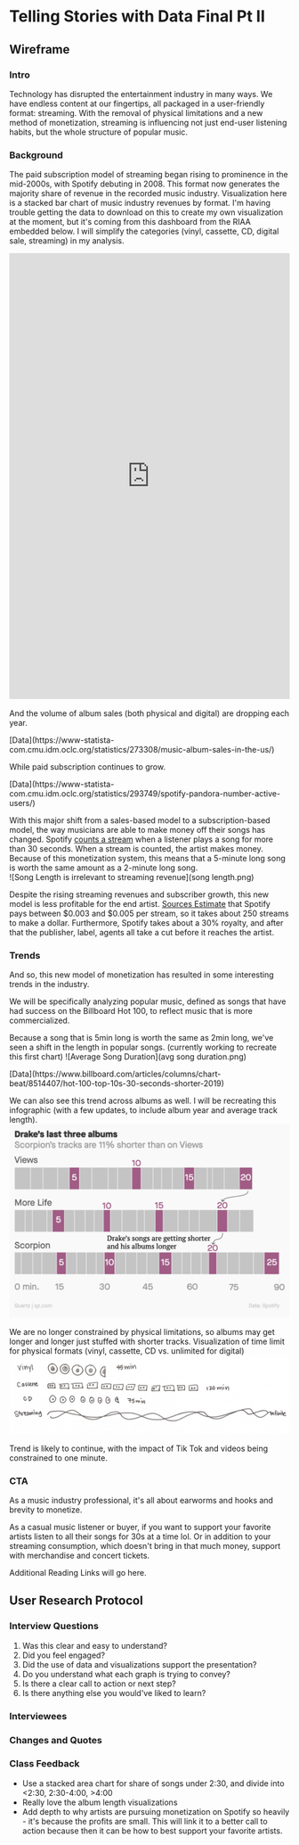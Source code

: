 # Telling Stories with Data Final Pt II

## Wireframe 

### Intro
Technology has disrupted the entertainment industry in many ways. We have endless content at our fingertips, all packaged in a user-friendly format: streaming. With the removal of physical limitations and a new method of monetization, streaming is influencing not just end-user listening habits, but the whole structure of popular music. 

### Background
The paid subscription model of streaming began rising to prominence in the mid-2000s, with Spotify debuting in 2008. This format now generates the majority share of revenue in the recorded music industry. 
Visualization here is a stacked bar chart of music industry revenues by format. I'm having trouble getting the data to download on this to create my own visualization at the moment, but it's coming from this dashboard from the RIAA embedded below. I will simplify the categories (vinyl, cassette, CD, digital sale, streaming) in my analysis. 

<iframe src="https://public.tableau.com/views/U_S_RecordedMusicRevenuesbyFormat_0/RevenuesbyFormat?:showVizHome=no&:embed=true" width="100%" height="800" seamless frameborder="0" scrolling="yes"></iframe>


And the volume of album sales (both physical and digital) are dropping each year. 
<div class="flourish-embed flourish-chart" data-src="visualisation/5527016"><script src="https://public.flourish.studio/resources/embed.js"></script></div>
[Data](https://www-statista-com.cmu.idm.oclc.org/statistics/273308/music-album-sales-in-the-us/)

While paid subscription continues to grow. 
<div class="flourish-embed flourish-chart" data-src="visualisation/5527090"><script src="https://public.flourish.studio/resources/embed.js"></script></div>
[Data](https://www-statista-com.cmu.idm.oclc.org/statistics/293749/spotify-pandora-number-active-users/)

With this major shift from a sales-based model to a subscription-based model, the way musicians are able to make money off their songs has changed. Spotify [counts a stream](https://artists.spotify.com/faq/stats#how-are-streams-counted) when a listener plays a song for more than 30 seconds. When a stream is counted, the artist makes money. Because of this monetization system, this means that a 5-minute long song is worth the same amount as a 2-minute long song.  
![Song Length is irrelevant to streaming revenue](song length.png) 

Despite the rising streaming revenues and subscriber growth, this new model is less profitable for the end artist. [Sources Estimate](https://www.businessinsider.com/how-much-does-spotify-pay-per-stream) that Spotify pays between $0.003 and $0.005 per stream, so it takes about 250 streams to make a dollar. Furthermore, Spotify takes about a 30% royalty, and after that the publisher, label, agents all take a cut before it reaches the artist. 

### Trends
And so, this new model of monetization has resulted in some interesting trends in the industry. 

We will be specifically analyzing popular music, defined as songs that have had success on the Billboard Hot 100, to reflect music that is more commercialized. 

Because a song that is 5min long is worth the same as 2min long, we've seen a shift in the length in popular songs. 
(currently working to recreate this first chart)
![Average Song Duration](avg song duration.png)

<div class="flourish-embed flourish-chart" data-src="visualisation/5527355"><script src="https://public.flourish.studio/resources/embed.js"></script></div>
[Data](https://www.billboard.com/articles/columns/chart-beat/8514407/hot-100-top-10s-30-seconds-shorter-2019)

We can also see this trend across albums as well. I will be recreating this infographic (with a few updates, to include album year and average track length). 
![Drake](drake.png)

We are no longer constrained by physical limitations, so albums may get longer and longer just stuffed with shorter tracks. 
Visualization of time limit for physical formats (vinyl, cassette, CD vs. unlimited for digital) 
![Music Format](format.png)

Trend is likely to continue, with the impact of Tik Tok and videos being constrained to one minute.

### CTA 
As a music industry professional, it's all about earworms and hooks and brevity to monetize.  

As a casual music listener or buyer, if you want to support your favorite artists listen to all their songs for 30s at a time lol. Or in addition to your streaming consumption, which doesn't bring in that much money, support with merchandise and concert tickets. 

Additional Reading Links will go here. 

## User Research Protocol 

### Interview Questions
1. Was this clear and easy to understand?
2. Did you feel engaged?
3. Did the use of data and visualizations support the presentation?
4. Do you understand what each graph is trying to convey?
5. Is there a clear call to action or next step?
6. Is there anything else you would've liked to learn?

### Interviewees  

### Changes and Quotes

### Class Feedback
* Use a stacked area chart for share of songs under 2:30, and divide into <2:30, 2:30-4:00, >4:00 
* Really love the album length visualizations 
* Add depth to why artists are pursuing monetization on Spotify so heavily - it's because the profits are small. This will link it to a better call to action because then it can be how to best support your favorite artists. 
